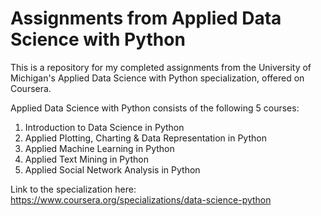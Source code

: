 # Assignments from Applied Data Science with Python

This is a repository for my completed assignments from the University of Michigan's Applied Data Science with Python specialization, offered on Coursera.

Applied Data Science with Python consists of the following 5 courses:
1. Introduction to Data Science in Python
2. Applied Plotting, Charting & Data Representation in Python
3. Applied Machine Learning in Python
4. Applied Text Mining in Python
5. Applied Social Network Analysis in Python

Link to the specialization here: 
https://www.coursera.org/specializations/data-science-python
